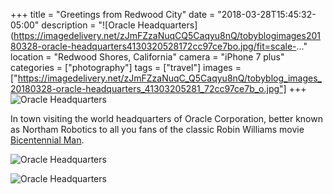 +++
title = "Greetings from Redwood City"
date = "2018-03-28T15:45:32-05:00"
description = "![Oracle Headquarters](https://imagedelivery.net/zJmFZzaNuqCQ5Caqyu8nQ/tobyblogimages20180328-oracle-headquarters4130320528172cc97ce7bo.jpg/fit=scale-..."
location = "Redwood Shores, California"
camera = "iPhone 7 plus"
categories = ["photography"]
tags = ["travel"]
images = ["https://imagedelivery.net/zJmFZzaNuqC_Q5Caqyu8nQ/tobyblog_images_20180328-oracle-headquarters_41303205281_72cc97ce7b_o.jpg"]
+++
![Oracle Headquarters](https://imagedelivery.net/zJmFZzaNuqC_Q5Caqyu8nQ/tobyblog_images_20180328-oracle-headquarters_41303205281_72cc97ce7b_o.jpg/fit=scale-down,w=780,sharpen=1,f=auto,q=0.9,slow-connection-quality=0.3)
<!--more-->

In town visiting the world headquarters of Oracle Corporation, better known as Northam Robotics to all you fans of the classic Robin Williams movie [Bicentennial Man](http://www.imdb.com/title/tt0182789/).

![Oracle Headquarters](https://imagedelivery.net/zJmFZzaNuqC_Q5Caqyu8nQ/tobyblog_images_20180328-oracle-headquarters_41260600642_af467ac1da_o.jpg/fit=scale-down,w=780,sharpen=1,f=auto,q=0.9,slow-connection-quality=0.3)

![Oracle Headquarters](https://imagedelivery.net/zJmFZzaNuqC_Q5Caqyu8nQ/tobyblog_images_20180328-oracle-headquarters_26431323287_6db7913659_o.jpg/fit=scale-down,w=780,sharpen=1,f=auto,q=0.9,slow-connection-quality=0.3)

